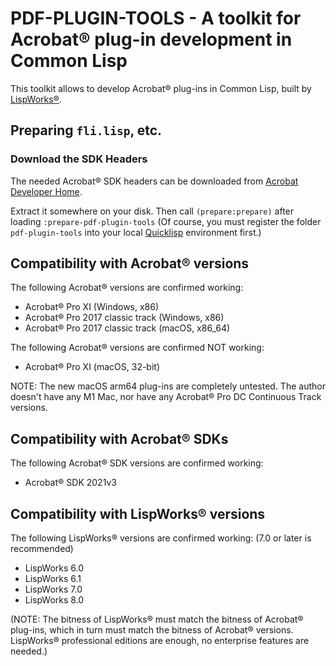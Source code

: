 # PDF-PLUGIN-TOOLS - A toolkit for Acrobat® plug-in development in Common Lisp

This toolkit allows to develop Acrobat® plug-ins in Common Lisp, built by [LispWorks®](http://www.lispworks.com).

## Preparing `fli.lisp`, etc.

### Download the SDK Headers

The needed Acrobat® SDK headers can be downloaded from
[Acrobat Developer Home](https://opensource.adobe.com/dc-acrobat-sdk-docs/acrobatsdk/).

Extract it somewhere on your disk. Then call `(prepare:prepare)` after loading `:prepare-pdf-plugin-tools` (Of course, you must register the folder `pdf-plugin-tools` into your local
[Quicklisp](https://www.quicklisp.org/beta/) environment first.)

## Compatibility with Acrobat® versions

The following Acrobat® versions are confirmed working:

- Acrobat® Pro XI (Windows, x86)
- Acrobat® Pro 2017 classic track (Windows, x86)
- Acrobat® Pro 2017 classic track (macOS, x86_64)

The following Acrobat® versions are confirmed NOT working:

- Acrobat® Pro XI (macOS, 32-bit)

NOTE: The new macOS arm64 plug-ins are completely untested. The author doesn't have any M1 Mac, nor have any Acrobat® Pro DC Continuous Track versions.

## Compatibility with Acrobat® SDKs

The following Acrobat® SDK versions are confirmed working:

- Acrobat® SDK 2021v3

## Compatibility with LispWorks® versions

The following LispWorks® versions are confirmed working: (7.0 or later is recommended)

- LispWorks 6.0
- LispWorks 6.1
- LispWorks 7.0
- LispWorks 8.0

(NOTE: The bitness of LispWorks® must match the bitness of Acrobat® plug-ins, which in turn
must match the bitness of Acrobat® versions. LispWorks® professional editions are enough, no enterprise features are needed.)
